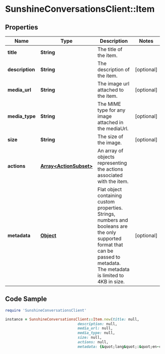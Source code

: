 # SunshineConversationsClient::Item

## Properties

Name | Type | Description | Notes
------------ | ------------- | ------------- | -------------
**title** | **String** | The title of the item. | 
**description** | **String** | The description of the item. | [optional] 
**media_url** | **String** | The image url attached to the item. | [optional] 
**media_type** | **String** | The MIME type for any image attached in the mediaUrl. | [optional] 
**size** | **String** | The size of the image. | [optional] 
**actions** | [**Array&lt;ActionSubset&gt;**](ActionSubset.md) | An array of objects representing the actions associated with the item. | 
**metadata** | [**Object**](.md) | Flat object containing custom properties. Strings, numbers and booleans  are the only supported format that can be passed to metadata. The metadata is limited to 4KB in size.  | [optional] 

## Code Sample

```ruby
require 'SunshineConversationsClient'

instance = SunshineConversationsClient::Item.new(title: null,
                                 description: null,
                                 media_url: null,
                                 media_type: null,
                                 size: null,
                                 actions: null,
                                 metadata: {&quot;lang&quot;:&quot;en-ca&quot;})
```


